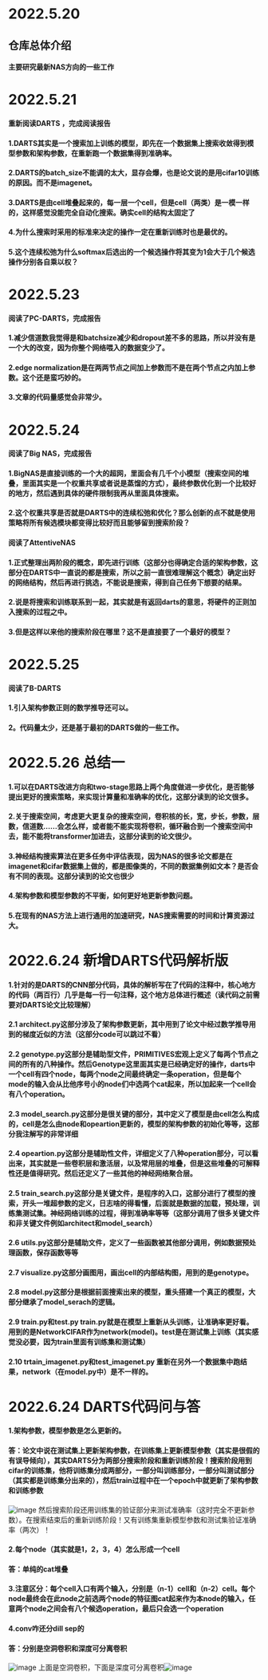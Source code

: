 # 2022.5.20
## 仓库总体介绍
#### 主要研究最新NAS方向的一些工作

# 2022.5.21
#### 重新阅读DARTS ，完成阅读报告
#### 1.DARTS其实是一个搜索加上训练的模型，即先在一个数据集上搜索收敛得到模型参数和架构参数，在重新跑一个数据集得到准确率。
#### 2.DARTS的batch_size不能调的太大，显存会爆，也是论文说的是用cifar10训练的原因。而不是imagenet。
#### 3.DARTS是由cell堆叠起来的，每一层一个cell，但是cell（两类）是一模一样的，这样感觉没能完全自动化搜索。确实cell的结构太固定了
#### 4.为什么搜索时采用的标准来决定的操作一定在重新训练时也是最优的。
#### 5.这个连续松弛为什么softmax后选出的一个候选操作将其变为1会大于几个候选操作分别各自乘以权？

# 2022.5.23
#### 阅读了PC-DARTS，完成报告
#### 1.减少信道数我觉得是和batchsize减少和dropout差不多的思路，所以并没有是一个大的改变，因为你整个网络喂入的数据变少了。
#### 2.edge normalization是在两两节点之间加上参数而不是在两个节点之内加上参数。这个还是蛮巧妙的。
#### 3.文章的代码量感觉会非常少。

# 2022.5.24
#### 阅读了Big NAS，完成报告
#### 1.BigNAS是直接训练的一个大的超网，里面会有几千个小模型（搜索空间的堆叠，里面其实是一个权重共享或者说是蒸馏的方式），最终参数优化到一个比较好的地方，然后遇到具体的硬件限制我再从里面具体搜索。
#### 2.这个权重共享是否就是DARTS中的连续松弛和优化？那么创新的点不就是使用策略将所有候选模块都变得比较好而且能够留到搜索阶段？

#### 阅读了AttentiveNAS
#### 1.正式整理出两阶段的概念，即先进行训练（这部分也得确定合适的架构参数，这部分在DARTS中一直说的都是搜索，所以之前一直很难理解这个概念）确定出好的网络结构，然后再进行挑选，不能说是搜索，得到自己任务下想要的结果。
#### 2.说是将搜索和训练联系到一起，其实就是有返回darts的意思，将硬件的正则加入搜索的过程之中。
#### 3.但是这样以来他的搜索阶段在哪里？这不是直接要了一个最好的模型？

# 2022.5.25
####  阅读了B-DARTS
#### 1.引入架构参数正则的数学推导还可以。
#### 2。代码量太少，还是基于最初的DARTS做的一些工作。


# 2022.5.26 总结一
#### 1.可以在DARTS改进方向和two-stage思路上两个角度做进一步优化，是否能够提出更好的搜索策略，来实现计算量和准确率的优化，这部分读到的论文很多。
#### 2.关于搜索空间，考虑更大更复杂的搜索空间，卷积核的长，宽，步长，参数，层数，信道数……会怎么样，或者能不能实现将卷积，循环融合到一个搜索空间中去，能不能将transformer加进去，这部分读到的论文很少。
#### 3.神经结构搜索算法在更多任务中评估表现，因为NAS的很多论文都是在imagenet和cifar数据集上做的，都是图像类的，不同的数据集例如文本？是否会有不同的表现。这部分读到的论文也很少
#### 4.架构参数和模型参数的不平衡，如何更好地更新参数问题。
#### 5.在现有的NAS方法上进行通用的加速研究，NAS搜索需要的时间和计算资源过大。

# 2022.6.24 新增DARTS代码解析版
#### 1.针对的是DARTS的CNN部分代码，具体的解析写在了代码的注释中，核心地方的代码（两百行）几乎是每一行一句注释，这个地方总体进行概述（读代码之前需要对DARTS论文比较理解）
#### 2.1 architect.py这部分涉及了架构参数更新，其中用到了论文中经过数学推导用到的梯度近似的方法（这部分code可以跳过不看）
#### 2.2 genotype.py这部分是辅助型文件，PRIMITIVES宏观上定义了每两个节点之间的所有的八种操作。然后Genotype这里面其实是已经确定好的操作，darts中一个cell有四个node，每两个node之间最终确定一条operation，但是每个mode的输入会从比他序号小的node们中选两个cat起来，所以加起来一个cell会有八个operation。
#### 2.3 model_search.py这部分是很关键的部分，其中定义了模型是由cell怎么构成的，cell是怎么由node和opeartion更新的，模型的架构参数的初始化等等，这部分我注解写的非常详细
#### 2.4 opeartion.py这部分是辅助性文件，详细定义了八种operation部分，可以看出来，其实就是一些卷积层和激活层，以及常用层的堆叠，但是这些堆叠的可解释性还是值得研究。然后还定义了一些其他的神经网络聚合层。
#### 2.5 train_search.py这部分是关键文件，是程序的入口，这部分进行了模型的搜索，开头一堆超参数的定义，日志啥的得看懂，后面就是数据的加载，预处理，训练集测试集。神经网络训练的过程，得到准确率等等（这部分调用了很多关键文件和非关键文件例如architect和model_search）
#### 2.6 utils.py这部分是辅助文件，定义了一些函数被其他部分调用，例如数据预处理函数，保存函数等等
#### 2.7 visualize.py这部分画图用，画出cell的内部结构图，用到的是genotype。
#### 2.8 model.py这部分是根据前面搜索出来的模型，重头搭建一个真正的模型，大部分继承了model_serach的逻辑。
#### 2.9 train.py和test.py   train.py就是在模型上重新从头训练，让准确率更好看。用到的是NetworkCIFAR作为network(model)。test是在测试集上训练（其实感觉没必要，因为train里面有训练集和测试集）
#### 2.10 trtain_imagenet.py和test_imagenet.py 重新在另外一个数据集中跑结果，network（在model.py中）是不一样的。

# 2022.6.24 DARTS代码问与答
#### 1.架构参数，模型参数是怎么更新的。
#### 答：论文中说在测试集上更新架构参数，在训练集上更新模型参数（其实是很假的有误导倾向），其实DARTS分为两部分搜索阶段和重新训练阶段！搜索阶段用到cifar的训练集，他将训练集分成两部分，一部分叫训练部分，一部分叫测试部分（其实都是训练集分出来的），然后train过程中在一个epoch中就更新了架构参数和训练参数
![image](https://user-images.githubusercontent.com/78149477/175483242-c3138611-b1df-4f89-863c-6e2d5ada4afe.png)
然后搜索阶段还用训练集的验证部分来测试准确率（这时完全不更新参数）。在搜索结束后的重新训练阶段！又有训练集重新模型参数和测试集验证准确率（两次）！
#### 2.每个node（其实就是1，2，3，4）怎么形成一个cell
#### 答：单纯的cat堆叠
#### 3.注意区分：每个cell入口有两个输入，分别是（n-1）cell和（n-2）cell。每个node最终会在此node之前选两个node的特征图cat起来作为本node的输入，任意两个node之间会有八个候选operation，最后只会选一个operation
#### 4.conv咋还分dill sep的
#### 答：分别是空洞卷积和深度可分离卷积
![image](https://user-images.githubusercontent.com/78149477/175484855-ae65bd45-317b-49bb-82b4-22c6c886e2ea.png)
上面是空洞卷积，下面是深度可分离卷积![image](https://user-images.githubusercontent.com/78149477/175485581-bc1cdd94-581b-44c0-8a83-be9f138984b2.png)





